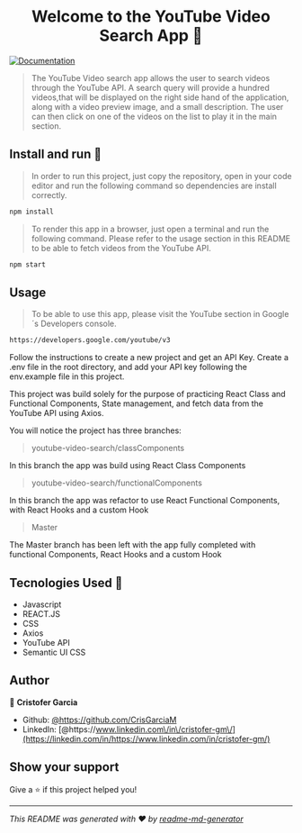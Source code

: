 <h1 align="center">Welcome to the YouTube Video Search App 👋</h1>
<p>
  <a href="YouTube API docs https://developers.google.com/youtube/v3/getting-started" target="_blank">
    <img alt="Documentation" src="https://img.shields.io/badge/documentation-yes-brightgreen.svg" />
  </a>
</p>

> The YouTube Video search app allows the user to search videos through the YouTube API. A search query will provide a hundred videos,that will be displayed on the right side hand of the application, along with a video preview image, and a small description. The user can then click on one of the videos on the list to play it in the main section.

## Install and run :rocket:

> In order to run this project, just copy the repository, open in your code editor and run the following command so dependencies are install correctly.

```sh
npm install
```

> To render this app in a browser, just open a terminal and run the following command. Please refer to the usage section in this README to be able to fetch videos from the YouTube API.

```sh
npm start
```

## Usage

> To be able to use this app, please visit the YouTube section in Google´s Developers console.

```sh
https://developers.google.com/youtube/v3
```

Follow the instructions to create a new project and get an API Key.
Create a .env file in the root directory, and add your API key following the env.example file in this project.

This project was build solely for the purpose of practicing React Class and Functional Components, State management, and fetch data from the YouTube API using Axios.

You will notice the project has three branches:

> youtube-video-search/classComponents

In this branch the app was build using React Class Components

> youtube-video-search/functionalComponents

In this branch the app was refactor to use React Functional Components, with React Hooks and a custom Hook

> Master

The Master branch has been left with the app fully completed with functional Components, React Hooks and a custom Hook

## Tecnologies Used :nut_and_bolt:

- Javascript
- REACT.JS
- CSS
- Axios
- YouTube API
- Semantic UI CSS

## Author

👤 **Cristofer Garcia**

- Github: [@https:\/\/github.com\/CrisGarciaM](https://github.com/https://github.com/CrisGarciaM)
- LinkedIn: [@https:\/\/www.linkedin.com\/in\/cristofer-gm\/](https://linkedin.com/in/https://www.linkedin.com/in/cristofer-gm/)

## Show your support

Give a ⭐️ if this project helped you!

---

_This README was generated with ❤️ by [readme-md-generator](https://github.com/kefranabg/readme-md-generator)_
